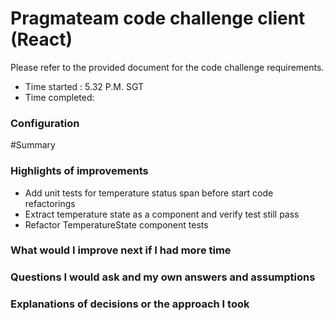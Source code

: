 # Pragmateam code challenge client (React)

Please refer to the provided document for the code challenge requirements. 

- Time started : 5.32 P.M. SGT
- Time completed:

### Configuration

#Summary
### Highlights of improvements
- Add unit tests for temperature status span before start code refactorings 
- Extract temperature state as a component and verify test still pass 
- Refactor TemperatureState component tests 

### What would I improve next if I had more time

### Questions I would ask and my own answers and assumptions

### Explanations of decisions or the approach I took
